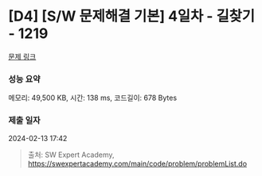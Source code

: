 # [D4] [S/W 문제해결 기본] 4일차 - 길찾기 - 1219 

[문제 링크](https://swexpertacademy.com/main/code/problem/problemDetail.do?contestProbId=AV14geLqABQCFAYD) 

### 성능 요약

메모리: 49,500 KB, 시간: 138 ms, 코드길이: 678 Bytes

### 제출 일자

2024-02-13 17:42



> 출처: SW Expert Academy, https://swexpertacademy.com/main/code/problem/problemList.do